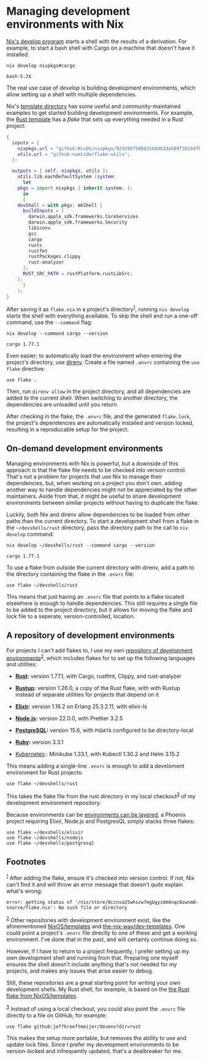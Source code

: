 
# Managing development environments with Nix

[Nix's develop program](https://nixos.org/manual/nix/stable/command-ref/new-cli/nix3-develop) starts a shell with the results of a derivation. For example, to start a bash shell with Cargo on a machine that doesn't have it installed:

```shell
nix develop nixpkgs#cargo
```

```
bash-5.2$
```

The real use case of *develop* is building development environments, which allow setting up a shell with multiple dependencies.

Nix's [template directory](https://github.com/NixOS/templates/tree/master) has some useful and community-maintained examples to get started building development environments. For example, the [Rust template](https://github.com/NixOS/templates/blob/c57ac1ea60ef97bdce2f13e12b849f0ca5eaffe9/rust/flake.nix ) has a *flake* that sets up everything needed in a Rust project:

```nix
{
  inputs = {
    nixpkgs.url = "github:NixOS/nixpkgs/92d295f588631b0db2da509f381b4fb1e74173c5";
    utils.url = "github:numtide/flake-utils";
  };

  outputs = { self, nixpkgs, utils }:
    utils.lib.eachDefaultSystem (system:
      let
	pkgs = import nixpkgs { inherit system; };
      in
      {
	devShell = with pkgs; mkShell {
	  buildInputs = [
	    darwin.apple_sdk.frameworks.CoreServices
	    darwin.apple_sdk.frameworks.Security
	    libiconv
	    gcc
	    cargo
	    rustc
	    rustfmt
	    rustPackages.clippy
	    rust-analyzer
	  ];
	  RUST_SRC_PATH = rustPlatform.rustLibSrc;
	};
      }
    );
}
```

After saving it as `flake.nix` in a project's directory<sup><a id="fnr.1" class="footref" href="#fn.1" role="doc-backlink">1</a></sup>, running `nix develop` starts the shell with everything available. To skip the shell and run a one-off command, use the `--command` flag:

```shell
nix develop --command cargo --version
```

    cargo 1.77.1

Even easier; to automatically load the environment when entering the project's directory, use [direnv](https://direnv.net). Create a file named `.envrc` containing the `use flake` directive:

```envrc
use flake .
```

Then, run `direnv allow` in the project directory, and all dependencies are added to the current shell. When switching to another directory, the dependencies are unloaded until you return.

After checking in the flake, the `.envrc` file, and the generated `flake.lock`, the project's dependencies are automatically installed and version locked, resulting in a reproducable setup for the project.


## On-demand development environments

Managing environments with Nix is powerful, but a downside of this approach is that the flake file needs to be checked into version control. That's not a problem for projects that use Nix to manage their dependencies, but, when working on a project you don't own, adding another way to handle dependencies might not be appreciated by the other maintainers. Aside from that, it might be useful to share development environments between similar projects without having to duplicate the flake.

Luckily, both Nix and direnv allow dependencies to be loaded from other paths than the current directory. To start a development shell from a flake in the `~/devshells/rust` directory, pass the directory path to the call to `nix develop` command:

```shell
nix develop ~/devshells/rust --command cargo --version
```

    cargo 1.77.1

To use a flake from outside the current directory with direnv, add a path to the directory containing the flake in the `.envrc` file:

```envrc
use flake ~/devshells/rust
```

This means that just having an `.envrc` file that points to a flake located elsewhere is enough to handle dependencies. This still requires a single file to be added to the project directory, but it allows for moving the flake and lock file to a seperate, version-controlled, location.


## A repository of development environments

For projects I can't add flakes to, I use my own [repository of development environments](https://github.com/jeffkreeftmeijer/devshells)<sup><a id="fnr.2" class="footref" href="#fn.2" role="doc-backlink">2</a></sup>, which includes flakes for to set up the following languages and utilities:

-   **[Rust](https://github.com/jeffkreeftmeijer/devshells/blob/main/rust/flake.nix):** version 1.77.1, with Cargo, rustfmt, Clippy, and rust-analyzer

-   **[Rustup](https://github.com/jeffkreeftmeijer/devshells/blob/main/rustup/flake.nix):** version 1.26.0, a copy of the Rust flake, with with Rustup instead of separate utilities for projects that depend on it

-   **[Elixir](https://github.com/jeffkreeftmeijer/devshells/blob/main/elixir/flake.nix):** version 1.16.2 on Erlang 25.3.2.11, with elixir-ls

-   **[Node.js](https://github.com/jeffkreeftmeijer/devshells/blob/main/nodejs/flake.nix):** version 22.0.0, with Prettier 3.2.5

-   **[PostgreSQL](https://github.com/jeffkreeftmeijer/devshells/blob/main/postgresql/flake.nix):** version 15.6, with `PGDATA` configured to be directory-local

-   **[Ruby](https://github.com/jeffkreeftmeijer/devshells/blob/main/ruby/flake.nix):** version 3.3.1

-   [Kubernetes](https://github.com/jeffkreeftmeijer/devshells/blob/main/kubernetes/flake.nix):: Minikube 1.33.1, with Kubectl 1.30.2 and Helm 3.15.2

This means adding a single-line `.envrc` is enough to add a develoment environment for Rust projects:

```envrc
use flake ~/devshells/rust
```

This takes the flake file from the rust directory in my local checkout<sup><a id="fnr.3" class="footref" href="#fn.3" role="doc-backlink">3</a></sup> of my development environment repository.

Because environments can be [environments can be layered](https://determinate.systems/posts/nix-direnv/#layering-environments), a Phoenix project requiring Elixir, Node.js and PostgresQL simply stacks three flakes:

```envrc
use flake ~/devshells/elixir
use flake ~/devshells/nodejs
use flake ~/devshells/postgresql
```

## Footnotes

<sup><a id="fn.1" class="footnum" href="#fnr.1">1</a></sup> After adding the flake, ensure it's checked into version control. If not, Nix can't find it and will throw an error message that doesn't *quite* explain what's wrong:

```
error: getting status of '/nix/store/0ccnxa25whszw7mgbgyzdm4nqc0zwnm8-source/flake.nix': No such file or directory
```

<sup><a id="fn.2" class="footnum" href="#fnr.2">2</a></sup> Other repositories with development environment exist, like the aforementioned [NixOS/templates](https://github.com/NixOS/templates) and [the-nix-way/dev-templates](https://github.com/the-nix-way/dev-templates). One could point a project's `.envrc` file directly to one of these and get a working environment. I've done that in the past, and will certainly continue doing so.

However, if I have to return to a project frequently, I prefer setting up my own development shell and running from that. Preparing one myself ensures the shell doesn't include anything that's not needed for my projects, and makes any issues that arise easier to debug.

Still, these repositories are a great starting point for writing your own development shells. My Rust shell, for example, is based on the [the Rust flake from NixOS/templates](https://github.com/NixOS/templates/blob/c57ac1ea60ef97bdce2f13e12b849f0ca5eaffe9/rust/flake.nix).

<sup><a id="fn.3" class="footnum" href="#fnr.3">3</a></sup> Instead of using a local checkout, you could also point the `.envrc` file directly to a file on GitHub, for example:

```envrc
use flake github:jeffkreeftmeijer/devenv?dir=rust
```

This makes the setup more portable, but removes the ability to use and update lock files. Since I prefer my development environments to be version-locked and infrequently updated, that's a dealbreaker for me.